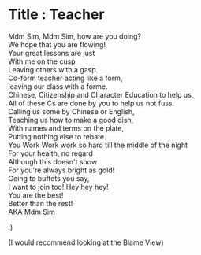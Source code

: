   # Title : Teacher</br>
  Mdm Sim, Mdm Sim, how are you doing?</br>
  We hope that you are flowing!</br>
  Your great lessons are just</br>
  With me on the cusp</br>
  Leaving others with a gasp.</br>
  Co-form teacher acting like a form,</br>
  leaving our class with a forme.</br>
  Chinese, Citizenship and Character Education to help us,</br>
  All of these Cs are done by you to help us not fuss.</br>
  Calling us some by Chinese or English,</br>
  Teaching us how to make a good dish,</br>
  With names and terms on the plate,</br>
  Putting nothing else to rebate.</br>
  You Work Work work so hard till the middle of the night</br>
  For your health, no regard</br>
  Although this doesn't show</br>
  For you're always bright as gold!</br>
  Going to buffets you say, </br>
  I want to join too! Hey hey hey! </br>
  You are the best! </br>
  Better than the rest! </br>
  AKA Mdm Sim</br>
  
  
  
  
  
  
  
  
  
  
  
  
  
  
  
  
  
  
  
  
  
  
  
  
  
  
  
  
  
  
  :)</br>
  
  
  
  
  
  
  
  
  
  
  
  
  
  
  
  
  
  
  
  
  
  
  
  (I would recommend looking at the Blame View)
  
  
  
